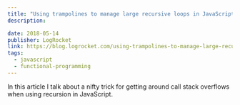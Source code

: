 ```yaml
---
title: "Using trampolines to manage large recursive loops in JavaScript"
description: 

date: 2018-05-14
publisher: LogRocket
link: https://blog.logrocket.com/using-trampolines-to-manage-large-recursive-loops-in-javascript-d8c9db095ae3/
tags: 
  - javascript
  - functional-programming
---
```


In this article I talk about a nifty trick for getting around call stack overflows when using recursion in JavaScript.
